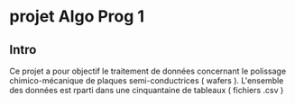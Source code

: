 # projet Algo Prog 1
## Intro
Ce projet a pour objectif le traitement de données concernant le polissage chimico-mécanique de plaques semi-conductrices ( wafers ).
L'ensemble des données est rparti dans une cinquantaine de tableaux ( fichiers .csv )

##
